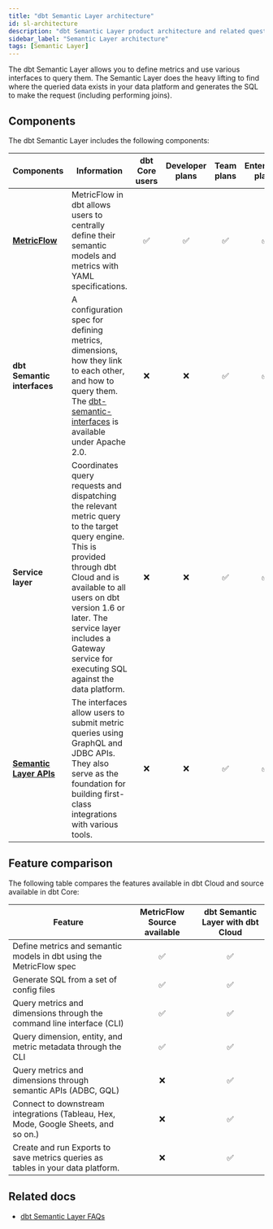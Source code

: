 ```yaml
---
title: "dbt Semantic Layer architecture"
id: sl-architecture
description: "dbt Semantic Layer product architecture and related questions."
sidebar_label: "Semantic Layer architecture"
tags: [Semantic Layer]
---
```


The dbt Semantic Layer allows you to define metrics and use various interfaces to query them. The Semantic Layer does the heavy lifting to find where the queried data exists in your data platform and generates the SQL to make the request (including performing joins). 

<Lightbox src="/img/docs/dbt-cloud/semantic-layer/sl-architecture.jpg" width="85%" title="The diagram displays how your data flows using the dbt Semantic Layer and the variety of integration tools it supports."/>

## Components

The dbt Semantic Layer includes the following components:


| Components | Information | dbt Core users | Developer plans |  Team plans | Enterprise plans | License |
| --- | --- | :---: | :---: | :---: | :---: | :---: |
| **[MetricFlow](/docs/build/about-metricflow)** | MetricFlow in dbt allows users to centrally define their semantic models and metrics with YAML specifications. | ✅ | ✅ | ✅ |  ✅  | BSL package (code is source available) |
| **dbt Semantic interfaces**| A configuration spec for defining metrics, dimensions, how they link to each other, and how to query them. The [dbt-semantic-interfaces](https://github.com/dbt-labs/dbt-semantic-interfaces) is available under Apache 2.0. | ❌ | ❌ | ✅ | ✅ | Proprietary, Cloud (Team & Enterprise)|
| **Service layer** | Coordinates query requests and dispatching the relevant metric query to the target query engine. This is provided through dbt Cloud and is available to all users on dbt version 1.6 or later. The service layer includes a Gateway service for executing SQL against the data platform. | ❌ | ❌ | ✅ | ✅ | Proprietary, Cloud (Team & Enterprise) |
| **[Semantic Layer APIs](/docs/dbt-cloud-apis/sl-api-overview)** | The interfaces allow users to submit metric queries using GraphQL and JDBC APIs. They also serve as the foundation for building first-class integrations with various tools. | ❌ | ❌ | ✅ | ✅ | Proprietary, Cloud (Team & Enterprise)|


## Feature comparison

The following table compares the features available in dbt Cloud and source available in dbt Core:

| Feature | MetricFlow Source available | dbt Semantic Layer with dbt Cloud |
| ----- | :------: | :------: |
| Define metrics and semantic models in dbt using the MetricFlow spec | ✅ | ✅ |
| Generate SQL from a set of config files | ✅ | ✅ |
| Query metrics and dimensions through the command line interface (CLI) | ✅ | ✅ |
| Query dimension, entity, and metric metadata  through the CLI | ✅ | ✅ |
| Query metrics and dimensions through semantic APIs (ADBC, GQL)  | ❌ | ✅ |
| Connect to downstream integrations (Tableau, Hex, Mode, Google Sheets, and so on.) | ❌ | ✅ |
| Create and run Exports to save metrics queries as tables in your data platform. | ❌ | ✅ |

## Related docs
- [dbt Semantic Layer FAQs](/docs/use-dbt-semantic-layer/sl-faqs)
